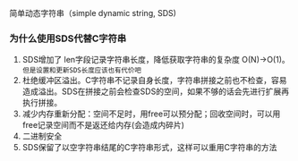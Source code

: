 简单动态字符串（simple dynamic string, SDS)

### 为什么使用SDS代替C字符串
1. SDS增加了 len字段记录字符串长度，降低获取字符串的复杂度 O(N)->O(1)。`但是设置和更新SDS长度应该也有代价吧`
2. 杜绝缓冲区溢出。C字符串不记录自身长度，字符串拼接之前也不检查，容易造成溢出。SDS在拼接之前会检查SDS的空间，如果不够的话会先进行扩展再执行拼接。
3. 减少内存重新分配：空间不足时，用free可以预分配；回收空间时，可以用free记录空间而不是返还给内存(会造成内碎片)
4. 二进制安全
5. SDS保留了以空字符串结尾的C字符串形式，这样可以重用C字符串的方法


